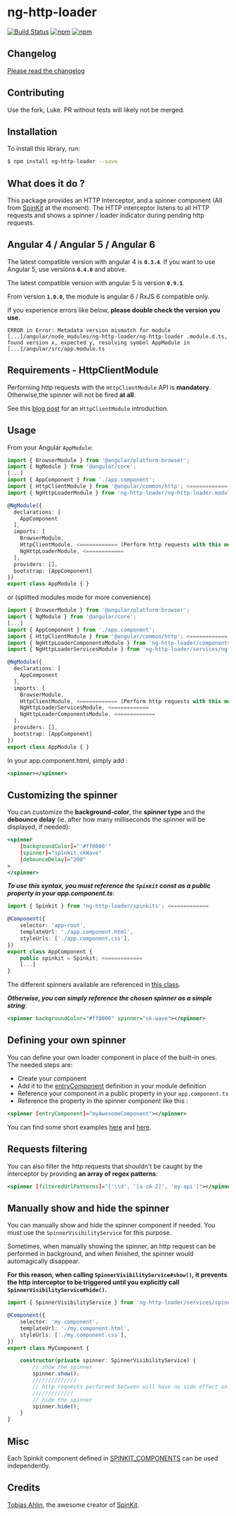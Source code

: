 # ng-http-loader

[![Build Status](https://travis-ci.org/mpalourdio/ng-http-loader.svg?branch=master)](https://travis-ci.org/mpalourdio/ng-http-loader)
[![npm](https://img.shields.io/npm/v/ng-http-loader.svg)](https://www.npmjs.com/package/ng-http-loader)
[![npm](https://img.shields.io/npm/dm/ng-http-loader.svg)](https://www.npmjs.com/package/ng-http-loader)

## Changelog

[Please read the changelog](CHANGELOG.md)

## Contributing

Use the fork, Luke. PR without tests will likely not be merged.

## Installation

To install this library, run:

```bash
$ npm install ng-http-loader --save
```

## What does it do ?

This package provides an HTTP Interceptor, and a spinner component (All from [SpinKit](https://github.com/tobiasahlin/SpinKit) at the moment).
The HTTP interceptor listens to all HTTP requests and shows a spinner / loader indicator during pending http requests.

## Angular 4 / Angular 5 / Angular 6

The latest compatible version with angular 4 is **``0.3.4``**.
If you want to use Angular 5, use versions **``0.4.0``** and above.

The latest compatible version with angular 5 is version **``0.9.1``**.

From version **``1.0.0``**, the module is angular 6 / RxJS 6 compatible only.

If you experience errors like below, **please double check the version you use.**

``ERROR in Error: Metadata version mismatch for module [...]/angular/node_modules/ng-http-loader/ng-http-loader
  .module.d.ts, found version x, expected y, resolving symbol AppModule in [...]/angular/src/app.module.ts``

## Requirements - HttpClientModule

Performing http requests with the ``HttpClientModule`` API is **mandatory**. Otherwise,the spinner will not be fired **at all**.

See this [blog post](http://blog.ninja-squad.com/2017/07/17/http-client-module/) for an ``HttpClientModule`` introduction.

## Usage

From your Angular `AppModule`:

```typescript
import { BrowserModule } from '@angular/platform-browser';
import { NgModule } from '@angular/core';
[...]
import { AppComponent } from './app.component';
import { HttpClientModule } from '@angular/common/http'; <============
import { NgHttpLoaderModule } from 'ng-http-loader/ng-http-loader.module'; <============

@NgModule({
  declarations: [
    AppComponent
  ],
  imports: [
    BrowserModule,
    HttpClientModule, <============ (Perform http requests with this module)
    NgHttpLoaderModule, <============
  ],
  providers: [],
  bootstrap: [AppComponent]
})
export class AppModule { }
```

or (splitted modules mode for more convenience)

```typescript
import { BrowserModule } from '@angular/platform-browser';
import { NgModule } from '@angular/core';
[...]
import { AppComponent } from './app.component';
import { HttpClientModule } from '@angular/common/http'; <============
import { NgHttpLoaderComponentsModule } from 'ng-http-loader/components/ng-http-loader-components.module'; <============
import { NgHttpLoaderServicesModule } from 'ng-http-loader/services/ng-http-loader-services.module'; <============

@NgModule({
  declarations: [
    AppComponent
  ],
  imports: [
    BrowserModule,
    HttpClientModule, <============ (Perform http requests with this module)
    NgHttpLoaderServicesModule, <============
    NgHttpLoaderComponentsModule, <============
  ],
  providers: [],
  bootstrap: [AppComponent]
})
export class AppModule { }
```

In your app.component.html, simply add :
```xml
<spinner></spinner>
```

## Customizing the spinner

You can customize the **background-color**, the **spinner type** and the **debounce delay** (ie. after how many milliseconds the spinner will be displayed, if needed):
```xml
<spinner 
    [backgroundColor]="'#ff0000'"
    [spinner]="spinkit.skWave"
    [debounceDelay]="200"
>
</spinner>
```

**_To use this syntax, you must reference the ``Spinkit`` const as a public property in your app.component.ts_**:

```typescript
import { Spinkit } from 'ng-http-loader/spinkits'; <============

@Component({
    selector: 'app-root',
    templateUrl: './app.component.html',
    styleUrls: ['./app.component.css'],
})
export class AppComponent {
    public spinkit = Spinkit; <============
    [...]
}
```
The different spinners available are referenced in [this class](src/spinkits.ts).


**_Otherwise, you can simply reference the chosen spinner as a simple string_**:

```xml
<spinner backgroundColor="#ff0000" spinner="sk-wave"></spinner>
```

## Defining your own spinner

You can define your own loader component in place of the built-in ones. The needed steps are:

- Create your component
- Add it to the [entryComponent](https://angular.io/guide/ngmodule-faq#what-is-an-entry-component) definition in your module definition
- Reference your component in a public property in your ``app.component.ts``
- Reference the property in the spinner component like this :
```xml
<spinner [entryComponent]="myAwesomeComponent"></spinner>
```

You can find some short examples [here](https://gist.github.com/mpalourdio/2c0bec03d610b24ff49db649fbb69a48) and [here](https://gist.github.com/mpalourdio/e05b4495de2abeeecfcf92d70e4ef93e).

## Requests filtering

You can also filter the http requests that shouldn't be caught by the interceptor by providing **an array of regex patterns**:
```xml
<spinner [filteredUrlPatterns]="['\\d', '[a-zA-Z]', 'my-api']"></spinner>
```

## Manually show and hide the spinner

You can manually show and hide the spinner component if needed. You must use the ``SpinnerVisibilityService`` for this purpose.  

Sometimes, when manually showing the spinner, an http request can be performed in background, and when finished, the spinner would automagically disappear.  

**For this reason, when calling ``SpinnerVisibilityService#show()``, it prevents the http interceptor to be triggered until you explicitly call ``SpinnerVisibilityService#hide()``.**

```typescript
import { SpinnerVisibilityService } from 'ng-http-loader/services/spinner-visibility.service';

@Component({
    selector: 'my-component',
    templateUrl: './my.component.html',
    styleUrls: ['./my.component.css'],
})
export class MyComponent {

    constructor(private spinner: SpinnerVisibilityService) {
        // show the spinner
        spinner.show();
        //////////////
        // http requests performed between will have no side effect on the spinner
        /////////////
        // hide the spinner
        spinner.hide();
    }
}
```

## Misc

Each Spinkit component defined in [SPINKIT_COMPONENTS](src/spinkits.ts#L30) can be used independently.

## Credits

[Tobias Ahlin](https://github.com/tobiasahlin), the awesome creator of [SpinKit](https://github.com/tobiasahlin/SpinKit).
